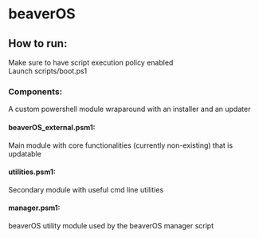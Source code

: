 # beaverOS

## How to run: 
Make sure to have script execution policy enabled
<br>
Launch scripts/boot.ps1 

### Components: 
A custom powershell module wraparound with an installer and an updater
#### beaverOS_external.psm1: 
 Main module with core functionalities (currently non-existing) that is updatable
#### utilities.psm1: 
 Secondary module with useful cmd line utilities
#### manager.psm1: 
 beaverOS utility module used by the beaverOS manager script

